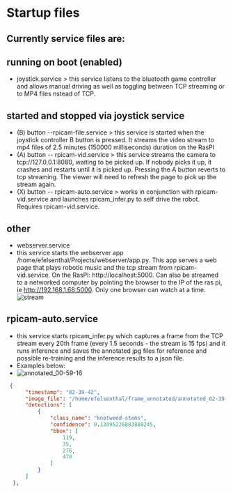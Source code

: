 # Startup files
## Currently service files are: 
  ## running on boot (enabled)
  - joystick.service > this service listens to the bluetooth game controller and allows manual driving as well as toggling between TCP streaming or to MP4 files nstead of TCP.
  ## started and stopped via joystick service
  - (B) button --rpicam-file.service > this service is started when the joystick controller B button is pressed.  It streams the video stream to mp4 files of 2.5 minutes (150000 milliseconds) duration on the RasPI
  - (A) button -- rpicam-vid.service > this service streams the camera to tcp://127.0.0.1:8080, waiting to be picked up.  If nobody picks it up, it crashes and restarts until it is picked up.   Pressing the A button reverts to tcp streaming.  The viewer will need to refresh the page to pick up the stream again.
  - (X) button -- rpicam-auto.service > works in conjunction with rpicam-vid.service and launches rpicam_infer.py to self drive the robot.  Requires rpicam-vid.service.
  ## other
  - webserver.service 
  - this service starts the webserver app /home/efelsenthal/Projects/webserver/app.py.  This app serves a web page that plays robotic music and the tcp stream from rpicam-vid.service. On the RasPI: http://localhost:5000.  Can also be streamed to a networked computer by pointing the browser to the IP of the ras pi, ie http://192.168.1.68:5000.  Only one browser can watch at a time.  
  ![stream](https://github.com/user-attachments/assets/47d52f83-f353-487d-9944-b4990953498c)
## rpicam-auto.service
  - this service starts rpicam_infer.py which captures a frame from the TCP stream every 20th frame (every 1.5 seconds - the stream is 15 fps) and it runs inference and saves the annotated jpg files for reference and possible re-training and the inference results to a json file.
  - Examples below:
  - ![annotated_00-59-16](https://github.com/user-attachments/assets/bf7f0e74-a455-434b-be5d-9d592d35b804)

  ```json
   {
        "timestamp": "02-39-42",
        "image_file": "/home/efelsenthal/frame_annotated/annotated_02-39-42.jpg",
        "detections": [
            {
                "class_name": "knotweed-stems",
                "confidence": 0.13095226883888245,
                "bbox": [
                    119,
                    35,
                    276,
                    478
                ]
            }
        ]
    },
```
